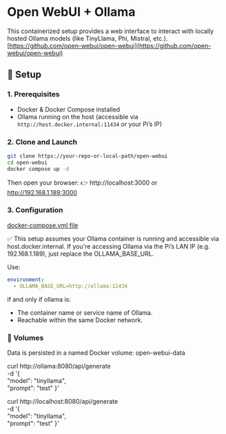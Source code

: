 # Open WebUI + Ollama

This containerized setup provides a web interface to interact with locally hosted Ollama models (like TinyLlama, Phi, Mistral, etc.).
[https://github.com/open-webui/open-webui](https://github.com/open-webui/open-webui)

## 🔧 Setup

### 1. Prerequisites

- Docker & Docker Compose installed
- Ollama running on the host (accessible via `http://host.docker.internal:11434` or your Pi’s IP)

### 2. Clone and Launch

```bash
git clone https://your-repo-or-local-path/open-webui
cd open-webui
docker compose up -d
```

Then open your browser:
👉 http://localhost:3000 or http://192.168.1.189:3000

### 3. Configuration

[docker-compose.yml file](../docker-compose.yml)

✅ This setup assumes your Ollama container is running and accessible via host.docker.internal.
If you're accessing Ollama via the Pi’s LAN IP (e.g. 192.168.1.189), just replace the OLLAMA_BASE_URL.

Use:

```yaml
environment:
  - OLLAMA_BASE_URL=http://ollama:11434
```
if and only if ollama is:

- The container name or service name of Ollama.
- Reachable within the same Docker network.

### 📁 Volumes

Data is persisted in a named Docker volume: open-webui-data

curl http://ollama:8080/api/generate \
  -d '{    
    "model": "tinyllama",              
    "prompt": "test"
  }'

curl http://localhost:8080/api/generate \
  -d '{    
    "model": "tinyllama",              
    "prompt": "test"
  }'